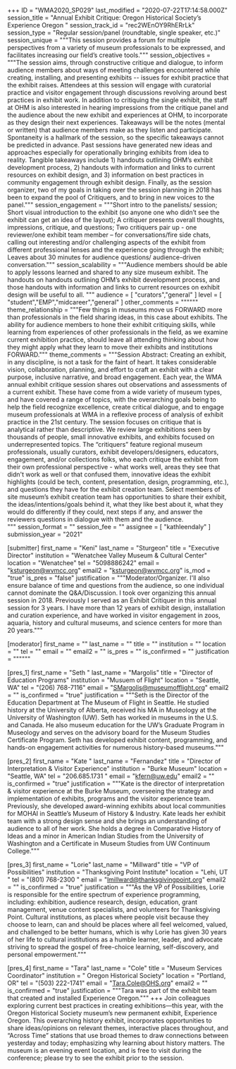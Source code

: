 +++
ID = "WMA2020_SP029"
last_modified = "2020-07-22T17:14:58.000Z"
session_title = "Annual Exhibit Critique: Oregon Historical Society’s Experience Oregon  "
session_track_id = "rec2WEnOY9RhERrLk"
session_type = "Regular session/panel (roundtable, single speaker, etc.)"
session_unique = """This session provides a forum for multiple perspectives from a variety of museum professionals to be expressed, and facilitates increasing our field’s creative tools."""
session_objectives = """The session aims, through constructive critique and dialogue, to inform audience  members about ways of meeting challenges encountered while creating, installing, and presenting exhibits -- issues for exhibit practice that the exhibit raises. Attendees at this session will engage with curatorial practice and visitor engagement through discussions revolving around best practices in exhibit work.   In addition to critiquing the single exhibit, the staff at OHM is also interested in hearing impressions from the critique panel and the audience about the new exhibit and experiences at OHM, to incorporate as they design their next experiences. Takeaways will be the notes (mental or written) that audience members make as they listen and participate.  Spontaneity is a hallmark of the session, so the specific takeaways cannot be predicted in advance. Past sessions have generated new ideas and approaches especially for operationally bringing exhibits from idea to reality.   Tangible takeaways include 1) handouts outlining OHM’s exhibit development process, 2) handouts with information and links to current resources on exhibit design, and 3) information on best practices in community engagement through exhibit design.  Finally, as the session organizer, two of my goals in taking over the session planning in 2018 has been to expand the pool of Critiquers, and to bring in new voices to the panel."""
session_engagement = """Short intro to the panelists/ session;  Short visual introduction to the exhibit (so anyone one who didn’t see the exhibit can get an idea of the layout);  A critiquer presents overall thoughts, impressions, critique, and questions;  Two critiquers pair up - one reviewer/one exhibit team member – for conversations/fire side chats, calling out interesting and/or challenging aspects of the exhibit from different professional lenses and the experience going through the exhibit;  Leaves about 30 minutes for audience questions/ audience-driven conversation."""
session_scalability = """Audience members should be able to apply lessons learned and shared to any size museum exhibit. The handouts on handouts outlining OHM’s exhibit development process, and those handouts with information and links to current resources on exhibit design will be useful to all.
"""
audience = [ "curators","general" ]
level = [ "student","EMP","midcareer","general" ]
other_comments = """"""
theme_relationship = """Few things in museums move us FORWARD more than professionals in the field sharing ideas, in this case about exhibits. The ability for audience members to hone their exhibit critiquing skills, while learning from experiences of other professionals in the field, as we examine current exhibition practice, should leave all attending thinking about how they might apply what they learn to move their exhibits and institutions FORWARD."""
theme_comments = """Session Abstract: Creating an exhibit, in any discipline, is not a task for the faint of heart. It takes considerable vision, collaboration, planning, and effort to craft an exhibit with a clear purpose, inclusive narrative, and broad engagement. Each year, the WMA annual exhibit critique session shares out observations and assessments of a current exhibit. These have come from a wide variety of museum types, and have covered a range of topics, with the overarching goals being to help the field recognize excellence, create critical dialogue, and to engage museum professionals at WMA in a reflexive process of analysis of exhibit practice in the 21st century. The session focuses on critique that is analytical rather than descriptive. We review large exhibitions seen by thousands of people, small innovative exhibits, and exhibits focused on underrepresented topics. The “critiquers” feature regional museum professionals, usually curators, exhibit developers/designers, educators, engagement, and/or collections folks, who each critique the exhibit from their own professional perspective - what works well, areas they see that didn't work as well or that confused them, innovative ideas the exhibit highlights (could be tech, content, presentation, design, programming, etc.), and questions they have for the exhibit creation team. Select members of site museum’s exhibit creation team has opportunities to share their exhibit, the ideas/intentions/goals behind it, what they like best about it, what they would do differently if they could, next steps if any, and answer the reviewers questions in dialogue with them and the audience.   
"""
session_format = ""
session_fee = ""
assignee = [ "kathleendaly" ]
submission_year = "2021"

[submitter]
first_name = "Keni"
last_name = "Sturgeon"
title = "Executive Director"
institution = "Wenatchee Valley Museum & Cultural Center"
location = "Wenatchee"
tel = "5098886242"
email = "ksturgeon@wvmcc.org"
email2 = "ksturgeon@wvmcc.org"
is_mod = "true"
is_pres = "false"
justification = """Moderator/Organizer. I'll also ensure balance of time and questions from the audience, so one individual cannot dominate the Q&A/Discussion. I took over organizing this annual session in 2018.  Previously I served as an Exhibit Critiquer in this annual session for 3 years. I have more than 12 years of exhibit design, installation and curation experience, and have worked in visitor engagement in zoos, aquaria, history and cultural museums, and science centers for more than 20 years."""

[moderator]
first_name = ""
last_name = ""
title = ""
institution = ""
location = ""
tel = ""
email = ""
email2 = ""
is_pres = ""
is_confirmed = ""
justification = """"""

[pres_1]
first_name = "Seth "
last_name = "Margolis"
title = "Director of Education Programs"
institution = "Musuem of Flight"
location = "Seattle, WA"
tel = "(206) 768-7116"
email = "SMargolis@museumofflight.org"
email2 = ""
is_confirmed = "true"
justification = """Seth is the Director of the Education Department at The Museum of Flight in Seattle. He studied history at the University of Alberta, received his MA in Museology at the University of Washington (UW). Seth has worked in museums in the U.S. and Canada. He also museum education for the UW’s Graduate Program in Museology and serves on the advisory board for the Museum Studies Certificate Program. Seth has developed exhibit content, programming, and hands-on engagement activities for numerous history-based museums."""

[pres_2]
first_name = "Kate "
last_name = "Fernandez"
title = "Director of Interpretation & Visitor Experience"
institution = "Burke Museum"
location = "Seattle, WA"
tel = "206.685.1731   "
email = "kfern@uw.edu"
email2 = ""
is_confirmed = "true"
justification = """Kate is the director of interpretation & visitor experience at the Burke Museum, overseeing the strategy and implementation of exhibits, programs and the visitor experience team. Previously, she developed award-winning exhibits about local communities for MOHAI in Seattle’s Museum of History & Industry. Kate leads her exhibit team with a strong design sense and she brings an understanding of audience to all of her work. She holds a degree in Comparative History of Ideas and a minor in American Indian Studies from the University of Washington and a Certificate in Museum Studies from UW Continuum College."""

[pres_3]
first_name = "Lorie"
last_name = "Millward"
title = "VP of Possibilities"
institution = "Thanksgiving Point Institute"
location = "Lehi, UT "
tel = "(801) 768-2300 "
email = "lmillward@thanksgivingpoint.org"
email2 = ""
is_confirmed = "true"
justification = """As the VP of Possibilities, Lorie is responsible for the entire spectrum of experience programming, including: exhibition, audience research, design, education, grant management, venue content specialists, and volunteers for Thanksgiving Point. Cultural institutions, as places where people visit because they choose to learn, can and should be places where all feel welcomed, valued, and challenged to be better humans, which is why Lorie has given 30 years of her life to cultural institutions as a humble learner, leader, and advocate striving to spread the gospel of free-choice learning, self-discovery, and personal empowerment."""

[pres_4]
first_name = "Tara"
last_name = "Cole"
title = "Museum Services Coordinator"
institution = " Oregon Historical Society"
location = "Portland, OR"
tel = "(503) 222-1741"
email = "Tara.Cole@OHS.org"
email2 = ""
is_confirmed = "true"
justification = """Tara was part of the exhibit team that created and installed Experience Oregon."""
+++
Join colleagues exploring current best practices in creating exhibitions—this year, with the Oregon Historical Society museum’s new permanent exhibit, Experience Oregon. This overarching history exhibit, incorporates opportunities to share ideas/opinions on relevant themes, interactive places throughout, and “Across Time” stations that use broad themes to draw connections between yesterday and today; emphasizing why learning about history matters. The museum is an evening event location, and is free to visit during the conference; please try to see the exhibit prior to the session.
